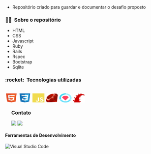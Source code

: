 - Repositório criado para guardar e documentar o desafio proposto

<h3> 👨‍💼 &nbsp;Sobre o repositório </h3>



- HTML
- CSS
- Javascript
- Ruby
- Rails
- Rspec
- Bootstrap
- Sqlite

<h3> :rocket: &nbsp;Tecnologias utilizadas </h3>

<div style="display: inline_block"><br>
 
  <img align="center" alt="isaac-HTML" height="30" width="40" src="https://raw.githubusercontent.com/devicons/devicon/master/icons/html5/html5-original.svg">  
  <img align="center" alt="isaac-CSS" height="30" width="40" src="https://raw.githubusercontent.com/devicons/devicon/master/icons/css3/css3-original.svg">
  <img align="center" alt="isaac-Js" height="30" width="40" src="https://raw.githubusercontent.com/devicons/devicon/master/icons/javascript/javascript-plain.svg">
  <img align="center" alt="isaac-Ruby" height="30" width="40" src="https://raw.githubusercontent.com/devicons/devicon/1119b9f84c0290e0f0b38982099a2bd027a48bf1/icons/ruby/ruby-original.svg">
   <img align="center" alt="isaac-Rspec" height="30" width="40" src="https://raw.githubusercontent.com/devicons/devicon/1119b9f84c0290e0f0b38982099a2bd027a48bf1/icons/rspec/rspec-original.svg">
    <img align="center" alt="isaac-Rails" height="30" width="40" src="https://raw.githubusercontent.com/devicons/devicon/1119b9f84c0290e0f0b38982099a2bd027a48bf1/icons/rails/rails-plain.svg">
   
  

</div>

<div style=" margin: 20px;">  
 <h3> Contato </h3>
  <a href = "mailto:isaac.brigido@gmail.com"><img src="https://img.shields.io/badge/-Gmail-%23333?style=for-the-badge&logo=gmail&logoColor=white" target="_blank"></a>
  <a href="https://www.linkedin.com/in/isaac-br%C3%ADgido-rodrigues-dos-santos-6244312a/" target="_blank"><img src="https://img.shields.io/badge/-LinkedIn-%230077B5?style=for-the-badge&logo=linkedin&logoColor=white" target="_blank"></a> 
</div>
  
<h4> Ferramentas de Desenvolvimento </h4>

  ![Visual Studio Code](https://img.shields.io/badge/-Visual%20Studio%20Code-333333?style=flat&logo=visual-studio-code&logoColor=007ACC)
  

<br/>
